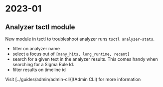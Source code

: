 # 2023-01

## Analyzer tsctl module

New module in tsctl to troubleshoot analyzer runs `tsctl analyzer-stats`.
* filter on analyzer name
* select a focus out of `[many_hits, long_runtime, recent]`
* search for a given text in the analyzer results. This comes handy when searching for a Sigma Rule Id.
* filter results on timeline id

Visit [../guides/admin/admin-cli/](Admin CLI) for more information